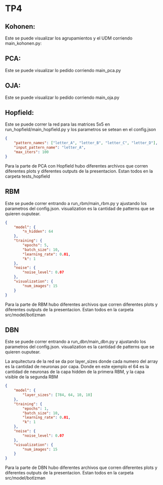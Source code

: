 # TP4
## Kohonen:
Este se puede visualizar los agrupamientos y el UDM corriendo main_kohonen.py:
## PCA:
Este se puede visualizar lo pedido corriendo main_pca.py
## OJA:
Este se puede visualizar lo pedido corriendo main_oja.py
## Hopfield:
Este se puede correr la red para las matrices 5x5 en run_hopfield/main_hopfield.py
y los parametros se setean en el config.json
```json
{
    "pattern_names": ["letter_A", "letter_B", "letter_C", "letter_D"],
    "input_pattern_name": "letter_A",
    "max_iters": 100
}
```
Para la parte de PCA con Hopfield hubo diferentes archivos que corren diferentes plots y diferentes outputs de la presentacion.
Estan todos en la carpeta tests_hopfield
## RBM 
Este se puede correr entrando a run_rbm/main_rbm.py y ajustando los parametros del config.json.
visualization es la cantidad de patterns que se quieren ouputear. 
```json
{
    "model": {
        "n_hidden": 64
    },
    "training": {
        "epochs": 5,
        "batch_size": 10,
        "learning_rate": 0.01,
        "k": 1
    },
    "noise": {
        "noise_level": 0.07
    },
    "visualization": {
        "num_images": 15
    }
}
```
Para la parte de RBM hubo diferentes archivos que corren diferentes plots y diferentes outputs de la presentacion.
Estan todos en la carpeta src/model/botlzman
## DBN
Este se puede correr entrando a run_dbn/main_dbn.py y ajustando los parametros del config.json.
visualization es la cantidad de patterns que se quieren ouputear.

La arquitectura de la red se da por layer_sizes donde cada numero del array es la cantidad de neuronas por capa.
 Donde en este ejemplo el 64 es la cantidad de neuronas de la capa hidden de la primera RBM, y la capa visible de la segunda RBM 
```json
{
    "model": {
        "layer_sizes": [784, 64, 10, 10]
    },
    "training": {
        "epochs": 1,
        "batch_size": 10,
        "learning_rate": 0.01,
        "k": 1
    },
    "noise": {
        "noise_level": 0.07
    },
    "visualization": {
        "num_images": 15
    }
}
```
Para la parte de DBN hubo diferentes archivos que corren diferentes plots y diferentes outputs de la presentacion.
Estan todos en la carpeta src/model/botlzman

